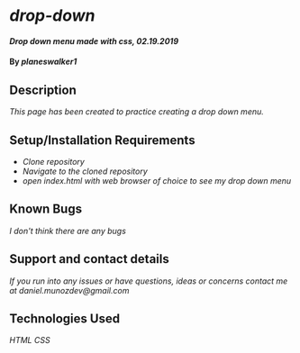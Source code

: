 # _drop-down_

#### _Drop down menu made with css, 02.19.2019_

#### By _**planeswalker1**_

## Description

_This page has been created to practice creating a drop down menu._

## Setup/Installation Requirements

* _Clone repository_
* _Navigate to the cloned repository_
* _open index.html with web browser of choice to see my drop down menu_

## Known Bugs

_I don't think there are any bugs_

## Support and contact details

_If you run into any issues or have questions, ideas or concerns contact me at daniel.munozdev@gmail.com_

## Technologies Used

_HTML_
_CSS_